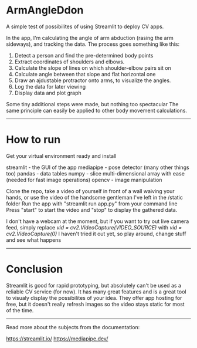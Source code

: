 # ArmAngleDdon

A simple test of possibilites of using Streamlit to deploy CV apps.

In the app, I'm calculating the angle of arm abduction (rasing the arm sideways), and tracking the data.
The process goes something like this:

  1. Detect a person and find the pre-determined body points
  2. Extract coordinates of shoulders and elbows.
  3. Calculate the slope of lines on which shoulder-elbow pairs sit on
  4. Calculate angle between that slope and flat horizontal one
  5. Draw an ajdustable protractor onto arms, to visualize the angles.
  6. Log the data for later viewing
  7. Display data and plot graph

Some tiny additional steps were made, but nothing too spectacular
The same principle can easily be applied to other body movement calculations.
______________________________________________________________________________________________________________________________________________

# How to run
Get your virtual environment ready and install 

  streamlit - the GUI of the app
  mediapipe - pose detector (many other things too)
  pandas - data tables
  numpy - slice multi-dimensional array with ease (needed for fast image operations)
  opencv - image manipulation


Clone the repo, take a video of yourself in front of a wall waiving your hands, or use the video of the handsome gentleman I've left in the /static folder
Run the app with "streamlit run app.py" from your command line
Press "start" to start the video and "stop" to display the gathered data.

I don't have a webcam at the moment, but if you want to try out live camera feed, simply replace 
*vid = cv2.VideoCapture(VIDEO_SOURCE)* with
*vid = cv2.VideoCapture(0)*
I haven't tried it out yet, so play around, change stuff and see what happens

______________________________________________________________________________________________________________________________________________

# Conclusion

Streamlit is good for rapid prototyping, but absolutely can't be used as a reliable CV service (for now). It has many great features and is a 
great tool to visualy display the possibilites of your idea. They offer app hosting for free, but it doesn't really refresh images so the video 
stays static for most of the time.

______________________________________________________________________________________________________________________________________________

Read more about the subjects from the documentation:

https://streamlit.io/
https://mediapipe.dev/
